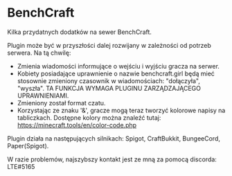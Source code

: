 # BenchCraft
Kilka przydatnych dodatków na sewer BenchCraft.

Plugin może być w przyszłości dalej rozwijany w zależności od potrzeb serwera. Na tą chwilę:

  - Zmienia wiadomości informujące o wejściu i wyjściu gracza na serwer.
  - Kobiety posiadające uprawnienie o nazwie benchcraft.girl będą mieć stosownie zmieniony czasownik w wiadomościach: "dołączyła", "wyszła". TA FUNKCJA WYMAGA PLUGINU ZARZĄDZAJĄCEGO UPRAWNIENIAMI.
  - Zmieniony został format czatu.
  - Korzystając ze znaku '&', gracze mogą teraz tworzyć kolorowe napisy na tabliczkach. Dostępne kolory można znaleźć tutaj: https://minecraft.tools/en/color-code.php
  
  Plugin działa na następujących silnikach: Spigot, CraftBukkit, BungeeCord, Paper(Spigot).
 
  W razie problemów, najszybszy kontakt jest ze mną za pomocą discorda: LTE#5165

